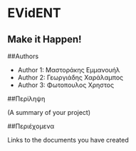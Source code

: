 # EVidENT 
## Make it Happen!

##Authors
- Author 1: Μαστοράκης Εμμανουήλ
- Author 2: Γεωργιάδης Χαράλαμπος
- Author 3: Φωτοπουλος Χρηστος

##Περίληψη

(A summary of your project)

##Περιέχομενα

Links to the documents you have created



